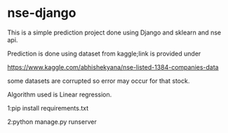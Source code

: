 # nse-django

This is a simple prediction project done using Django and sklearn and nse api.

Prediction is done using dataset from kaggle;link is provided under


https://www.kaggle.com/abhishekyana/nse-listed-1384-companies-data

some datasets are corrupted so error may occur for that stock.


Algorithm used is Linear regression.

1:pip install requirements.txt

2:python manage.py runserver
